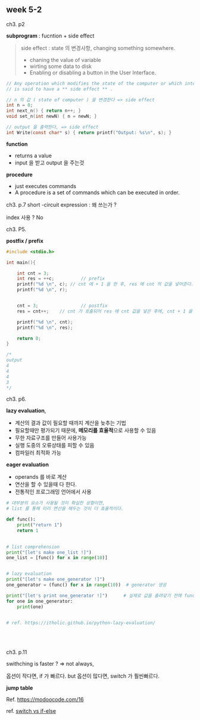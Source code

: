 ## week 5-2



ch3. p2

**subprogram** : fucntion + side effect 

> side effect : state 의 변경사항,  changing something somewhere.
>
> - chaning the value of variable
> - wirting some data to disk 
> - Enabling or disabling a button in the User Interface.

```C
// Any operation which modifies the state of the computer or which interacts with the outside world 
// is said to have a ** side effect ** . 

// n 의 값 ( state of computer ) 을 변경한다 => side effect 
int n = 0;
int next_n() { return n++; }
void set_n(int newN) { n = newN; }      

// output 을 출력한다, => side effect 
int Write(const char* s) { return printf("Output: %s\n", s); }
```



**function** 

- returns a value 
- input 을 받고 output 을 주는것 

**procedure**

-  just executes commands 
- A procedure is a set of commands which can be executed in order.



ch3. p.7
short -circuit expression : 왜 쓰는가 ? 

index 사용 ? No 



ch3. P5.

**postfix / prefix**

```C
#include <stdio.h>

int main(){

    int cnt = 3;
    int res = ++c;			// prefix 
    printf("%d \n", c); // cnt 에 + 1 을 한 후, res 에 cnt 의 값을 넣어준다.
    printf("%d \n", r);


    cnt = 3;				// postfix 
    res = cnt++;    // cnt 가 호출되어 res 에 cnt 값을 넣은 후에, cnt + 1 을 수행한다.

    printf("%d \n", cnt);
    printf("%d \n", res);

    return 0;
}

/*
output
4 
4 
4 
3 
*/
```





ch3. p6.

**lazy evaluation**, 

- 계산의 결과 값이 필요할 때까지 계산을 늦추는 기법 
- 필요할때만 평가되기 때문에, **메모리를 효율적**으로 사용할 수 있음 
- 무한 자료구조를 만들어 사용가능 
- 실행 도중의 오류상태를 피할 수 있음 
- 컴파일러 최적화 가능 

**eager evaluation**

- operands 를 바로 계산 
- 연산을 할 수 있을때 다 한다. 
- 전통적인 프로그래밍 언어에서 사용

```python
# 대부분의 요소가 사용될 것이 확실한 상황이면,
# list 를 통해 미리 연산을 해두는 것이 더 효율적이다. 

def func():
    print("return 1")
    return 1

  
# list comprehension  
print("[let's make one_list !]")
one_list = [func() for x in range(10)]


# lazy evaluation 
print("[let's make one_generator !]")
one_generator = (func() for x in range(10))  # generator 생성

print("[let's print one_generator !]")		# 실제로 값을 출려갛기 전에 func() 가 한번도 실행되지 않았다. 
for one in one_generator:
    print(one)

    
# ref. https://itholic.github.io/python-lazy-evaluation/
```



<br/>

<br/>





ch3. p.11

swithching is faster ? => not always, 

옵션이 작다면, if 가 빠르다. but 옵션이 많다면,  switch 가 훨씬빠르다. 

**jump table** 



Ref. https://modoocode.com/16

ref. [switch vs if-else](https://aahc.tistory.com/6)

